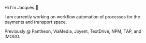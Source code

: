 Hi I'm Jacques 👋

I am currently working on workflow automation of processes for the payments and transport space.

Previously @ Pantheon, ViaMedia, Joyent, TextDrive, NPM, TAP, and IMOGO.
